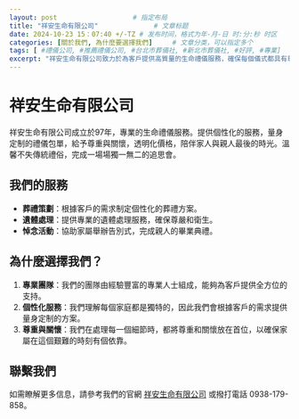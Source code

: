 ```yaml
---
layout: post                   # 指定布局
title: "祥安生命有限公司"              # 文章标题
date: 2024-10-23 15：07:40 +/-TZ # 发布时间，格式为年-月-日 时:分:秒 时区
categories: [關於我們, 為什麼要選擇我們]     # 文章分类，可以指定多个
tags: [ #禮儀公司, #推薦禮儀公司, #台北市葬儀社, #新北市葬儀社, #好評, #專業]          # 文章标签，可以指定多个
excerpt: "祥安生命有限公司致力於為客戶提供高質量的生命禮儀服務，確保每個儀式都具有尊嚴和意義。"
---
```


# 祥安生命有限公司

祥安生命有限公司成立於97年，專業的生命禮儀服務。提供個性化的服務，量身定制的禮儀包單，給予尊重與關懷，透明化價格，陪伴家人與親人最後的時光。溫馨不失傳統禮俗，完成一場場獨一無二的追思會。

## 我們的服務

- **葬禮策劃**：根據客戶的需求制定個性化的葬禮方案。
- **遺體處理**：提供專業的遺體處理服務，確保尊嚴和衛生。
- **悼念活動**：協助家屬舉辦告別式，完成親人的畢業典禮。

## 為什麼選擇我們？

1. **專業團隊**：我們的團隊由經驗豐富的專業人士組成，能夠為客戶提供全方位的支持。
2. **個性化服務**：我們理解每個家庭都是獨特的，因此我們會根據客戶的需求提供量身定制的方案。
3. **尊重與關懷**：我們在處理每一個細節時，都將尊重和關懷放在首位，以確保家屬在這個艱難的時刻有個依靠。

## 聯繫我們

如需瞭解更多信息，請參考我們的官網 [祥安生命有限公司](https://24hour.台灣) 或撥打電話 0938-179-858。
